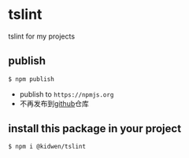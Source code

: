 # tslint
tslint for my projects

## publish
```bash
$ npm publish
```

- publish to `https://npmjs.org`
- 不再发布到[github](https://npm.pkg.github.com)仓库

## install this package in your project

```bash
$ npm i @kidwen/tslint
```
